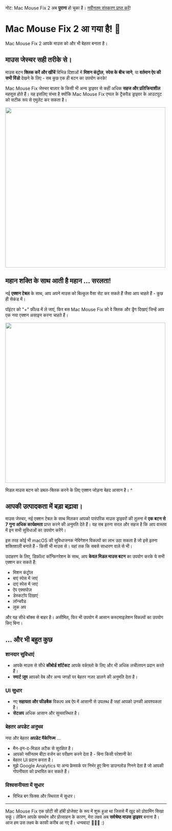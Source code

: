 नोट: Mac Mouse Fix 2 अब **पुराना** हो चुका है। [नवीनतम संस्करण प्राप्त करें](https://github.com/noah-nuebling/mac-mouse-fix/releases)!

# Mac Mouse Fix 2 आ गया है! 🎉

Mac Mouse Fix 2 आपके माउस को और भी बेहतर बनाता है।

## माउस जेस्चर सही तरीके से।

माउस बटन **क्लिक करें और खींचें** विभिन्न दिशाओं में **मिशन कंट्रोल**, **स्पेस के बीच जाने**, या **वर्तमान ऐप की सभी विंडो** देखने के लिए - सब कुछ एक ही बटन का उपयोग करके!

Mac Mouse Fix जेस्चर बाज़ार के किसी भी अन्य ड्राइवर से कहीं अधिक **सहज और प्रतिक्रियाशील** महसूस होते हैं।
यह इसलिए संभव है क्योंकि Mac Mouse Fix एप्पल के ट्रैकपैड ड्राइवर के आउटपुट को सटीक रूप से एमुलेट कर सकता है।

<img width=500px src="https://user-images.githubusercontent.com/40808343/149643011-cc3311f1-af5c-453a-8206-2c6496d73d61.gif">

## महान शक्ति के साथ आती है महान ... सरलता!

नई **एक्शन टेबल** के साथ, आप अपने माउस को बिल्कुल वैसा सेट कर सकते हैं जैसा आप चाहते हैं - कुछ ही सेकंड में।

पॉइंटर को "+" फ़ील्ड में ले जाएं, फिर बस Mac Mouse Fix को वे क्लिक और ड्रैग दिखाएं जिन्हें आप एक नया एक्शन असाइन करना चाहते हैं।

<img width=500px src="https://user-images.githubusercontent.com/40808343/149642392-d0e25cf9-b49b-4398-b2e9-af2e810c8594.gif">

मिडल माउस बटन को डबल-क्लिक करने के लिए एक्शन जोड़ना बेहद आसान है। ^

## आपकी उत्पादकता में बड़ा बढ़ावा।

माउस जेस्चर, नई एक्शन टेबल के साथ मिलकर आपको पारंपरिक माउस ड्राइवरों की तुलना में **एक बटन से 7 गुना अधिक कार्यक्षमता** प्राप्त करने की अनुमति देते हैं। यह सब इतना सरल और सहज है कि आप वास्तव में इन सभी सुविधाओं का उपयोग करेंगे।

इस तरह कोई भी macOS की सुविधाजनक नेविगेशन विकल्पों का लाभ उठा सकता है जो इसे इतना शक्तिशाली बनाते हैं - किसी भी माउस से। यहां तक कि सबसे साधारण वाले से भी।

उदाहरण के लिए, डिफ़ॉल्ट कॉन्फ़िगरेशन के साथ, आप **केवल मिडल माउस बटन** का उपयोग करके ये सभी एक्शन कर सकते हैं:

- मिशन कंट्रोल
- बाएं स्पेस में जाएं
- दाएं स्पेस में जाएं
- ऐप एक्सपोज़
- डेस्कटॉप दिखाएं
- लॉन्चपैड
- लुक अप

और यह सीधे बॉक्स से बाहर है। असीमित, फिर भी उपयोग में आसान कस्टमाइज़ेशन विकल्पों का उपयोग किए बिना।

## ... और भी बहुत कुछ

### शानदार सुविधाएं

- आपके माउस से सीधे **कीबोर्ड शॉर्टकट** आपके वर्कफ़्लो के लिए और भी अधिक लचीलापन प्रदान करते हैं।
- **स्मार्ट ज़ूम** आपको वेब और अन्य जगहों पर बेहतर नज़र डालने की अनुमति देता है।

### UI सुधार

- नए **सहायता और फीडबैक** विकल्प अब ऐप में आसानी से उपलब्ध हैं जहां आपको उनकी आवश्यकता है।
- **सेटअप** अधिक आसान और सुव्यवस्थित है।

### बेहतर अपडेट अनुभव

नया और बेहतर **अपडेट मैकेनिज्म** ...

- मैन-इन-द-मिडल अटैक से सुरक्षित है।
- आपको नवीनतम बीटा वर्जन का परीक्षण करने देता है - बिना किसी परेशानी के!
- बेहतर UI प्रदान करता है।
- मुझे Google Analytics या अन्य फ्रेमवर्क पर निर्भर हुए बिना डाउनलोड गिनने देता है जो आपकी गोपनीयता को प्रभावित कर सकते हैं।

### विश्वसनीयता में सुधार

- विभिन्न बग फिक्स और स्थिरता में सुधार।

---

Mac Mouse Fix एक छोटी सी हॉबी प्रोजेक्ट के रूप में शुरू हुआ था जिससे मैं खुद को प्रोग्रामिंग सिखा सकूं। लेकिन आपके समर्थन और प्रोत्साहन के कारण, मेरा लक्ष्य अब **सर्वश्रेष्ठ माउस ड्राइवर** बनाना है। आज हम उस लक्ष्य के काफी करीब आ गए हैं। धन्यवाद! 🚀🚀🚀 :)
